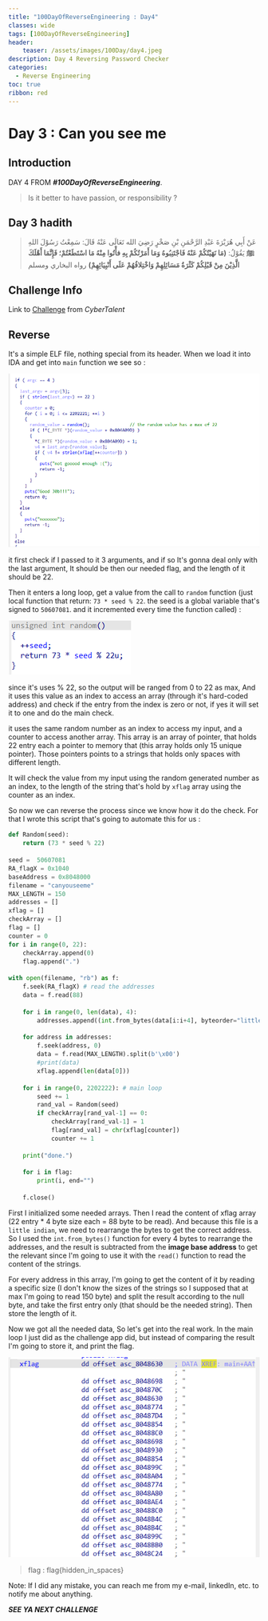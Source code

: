 ```yaml
---
title: "100DayOfReverseEngineering : Day4"
classes: wide
tags: [100DayOfReverseEngineering]
header:
    teaser: /assets/images/100Day/day4.jpeg
description: Day 4 Reversing Password Checker  
categories:
  - Reverse Engineering
toc: true
ribbon: red
---
```


# Day 3 : Can you see me 

## Introduction

DAY 4 FROM ***#100DayOfReverseEngineering***. 

> Is it better to have  passion, or responsibility ?


## Day 3 hadith 

>  عَنْ أَبِي هُرَيْرَةَ عَبْدِ الرَّحْمَنِ بْنِ صَخْرٍ رَضِيَ الله تَعَالَى عَنْهُ قَالَ: سَمِعْتُ رَسُوْلَ اللهِ **ﷺ** يَقُوْلُ: **(مَا نَهَيْتُكُمْ عَنْهُ فَاجْتَنِبُوهُ وَمَا أَمَرْتُكُمْ بِهِ فأْتُوا مِنْهُ مَا اسْتَطَعْتُمْ؛ فَإِنَّمَا أَهْلَكَ الَّذِيْنَ مِنْ قَبْلِكُمْ كَثْرَةُ مَسَائِلِهِمْ وَاخْتِلافُهُمْ عَلَى أَنْبِيَائِهِمْ)** رواه البخاري ومسلم

## Challenge Info
Link to [Challenge](https://cybertalents.com/challenges/malware/can-you-see-me) from *CyberTalent*

## Reverse

It's a simple ELF file, nothing special from its header. When we load it into IDA and get into ```main``` function we see so :

[![?](/assets/images/100Day/day4/1.png)](/assets/images/100Day/day4/1.png)

it first check if I passed to it 3 arguments, and if so It's gonna deal only with the last argument, It should be then our needed flag, and the length of it should be 22.

Then it enters a long loop, get a value from the call to ```random``` function (just local function that return: ```73 * seed % 22```. the seed is a global variable that's signed to ```50607081```. and it incremented every time the function called) :

[![?](/assets/images/100Day/day4/2.png)](/assets/images/100Day/day4/2.png)

since it's uses % 22, so the output will be ranged from 0 to 22 as max, And it uses this value as an index to access an array (through it's hard-coded address) and check if the entry from the index is zero or not, if yes it will set it to one and do the main check.

it uses the same random number as an index to access my input, and a counter to access another array. This array is an array of pointer, that holds 22 entry each a pointer to memory that (this array holds only 15 unique pointer). Those pointers points to a strings that holds only spaces with different length. 

It will check the value from my input using the random generated number as an index, to the length of the string that's hold by ```xflag``` array using the counter as an index. 

So now we can reverse the process since we know how it do the check. For that I wrote this script that's going to automate this for us : 

```python
def Random(seed):
	return (73 * seed % 22)
	
seed =  50607081
RA_flagX = 0x1040 
baseAddress = 0x8048000
filename = "canyouseeme"
MAX_LENGTH = 150
addresses = []
xflag = []
checkArray = []
flag = []
counter = 0
for i in range(0, 22):
	checkArray.append(0)
	flag.append(".")

with open(filename, "rb") as f:
	f.seek(RA_flagX) # read the addresses
	data = f.read(88)

	for i in range(0, len(data), 4):
		addresses.append((int.from_bytes(data[i:i+4], byteorder="little", signed=True)) - baseAddress)

	for address in addresses:
		f.seek(address, 0)
		data = f.read(MAX_LENGTH).split(b'\x00')
		#print(data)
		xflag.append(len(data[0]))
	
	for i in range(0, 2202222): # main loop
		seed += 1
		rand_val = Random(seed)
		if checkArray[rand_val-1] == 0:
			checkArray[rand_val-1] = 1
			flag[rand_val] = chr(xflag[counter])
			counter += 1

	print("done.")

	for i in flag:
		print(i, end="")

	f.close()
```

First I initialized some needed arrays. Then I read the content of xflag array (22 entry * 4 byte size each = 88 byte to be read). And because this file is a ```little indian```, we need to rearrange the bytes to get the correct address. So I used the ```int.from_bytes()``` function for every 4 bytes to rearrange the addresses, and the result is subtracted from the **image base address** to get the relevant since I'm going to use it with the ```read()``` function to read the content of the strings.



For every address in this array, I'm going to get the content of it by reading a specific size (I don't know the sizes of the strings so I supposed that at max I'm going to read 150 byte) and split the result according to the null byte, and take the first entry only (that should be the needed string). Then store the length of it.

Now we got all the needed data, So let's get into the real work. In the main loop I just did as the challenge app did, but instead of comparing the result I'm going to store it, and print the flag. 

[![?](/assets/images/100Day/day4/3.png)](/assets/images/100Day/day4/3.png)



> flag : flag{hidden_in_spaces}



Note: If I did any mistake, you can reach me from my e-mail, linkedIn, etc. to notify me about anything.

***SEE YA NEXT CHALLENGE***

